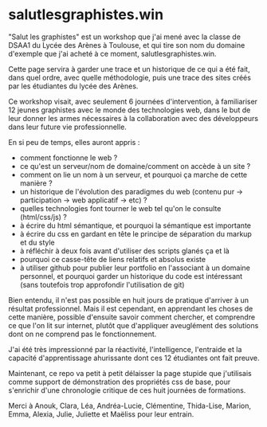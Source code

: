 # salutlesgraphistes.win

"Salut les graphistes" est un workshop que j'ai mené avec la classe de DSAA1 du Lycée des Arènes à Toulouse, et qui tire son nom du domaine d'exemple que j'ai acheté à ce moment, salutlesgraphistes.win.

Cette page servira à garder une trace et un historique de ce qui a été fait, dans quel ordre, avec quelle méthodologie, puis une trace des sites créés par les étudiantes du lycée des Arènes.

Ce workshop visait, avec seulement 6 journées d'intervention, à familiariser 12 jeunes graphistes avec le monde des technologies web, dans le but de leur donner les armes nécessaires à la collaboration avec des développeurs dans leur future vie professionnelle.

En si peu de temps, elles auront appris :  

- comment fonctionne le web ?  
- ce qu'est un serveur/nom de domaine/comment on accède à un site ?  
- comment on lie un nom à un serveur, et pourquoi ça marche de cette manière ?  
- un historique de l'évolution des paradigmes du web (contenu pur -> participation -> web applicatif -> etc) ?  
- quelles technologies font tourner le web tel qu'on le consulte (html/css/js) ?  
- à écrire du html sémantique, et pourquoi la sémantique est importante  
- à écrire du css en gardant en tête le principe de séparation du markup et du style  
- à réfléchir à deux fois avant d'utiliser des scripts glanés ça et là  
- pourquoi ce casse-tête de liens relatifs et absolus existe  
- à utiliser github pour publier leur portfolio en l'associant à un domaine personnel, et pourquoi garder un historique du code est intéressant (sans toutefois trop approfondir l'utilisation de git)  

Bien entendu, il n'est pas possible en huit jours de pratique d'arriver à un résultat professionnel. Mais il est cependant, en apprendant les choses de cette manière, possible d'ensuite savoir comment chercher, et comprendre ce que l'on lit sur internet, plutôt que d'appliquer aveuglément des solutions dont on ne comprend pas le fonctionnement.

J'ai été très impressionné par la réactivité, l'intelligence, l'entraide et la capacité d'apprentissage ahurissante dont ces 12 étudiantes ont fait preuve.

Maintenant, ce repo va petit à petit délaisser la page stupide que j'utilisais comme support de démonstration des propriétés css de base, pour s'enrichir d'une chronologie critique de ces huit journées de formations.

Merci à Anouk, Clara, Léa, Andréa-Lucie, Clémentine, Thida-Lise, Marion, Emma, Alexia, Julie, Juliette et Maëliss pour leur entrain.
